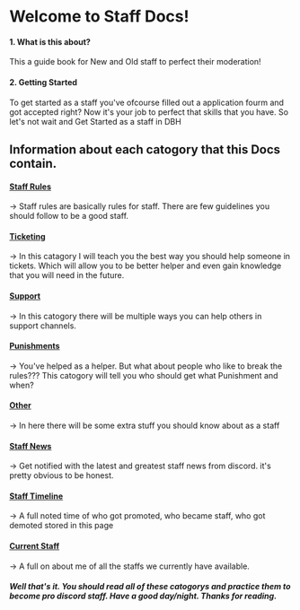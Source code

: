 # Welcome to Staff Docs!


#### 1. What is this about?
This a guide book for New and Old staff to perfect their moderation!

#### 2. Getting Started
To get started as a staff you've ofcourse filled out a application fourm and got accepted right? Now it's your job to perfect that skills that you have. So let's not wait and Get Started as a staff in DBH

## Information about each catogory that this Docs contain.
#### [Staff Rules](/rules)

→ Staff rules are basically rules for staff. There are few guidelines you should follow to be a good staff.

#### [Ticketing](/ticket/index.md)

→ In this catagory I will teach you the best way you should help someone in tickets. Which will allow you to be better helper and even gain knowledge that you will need in the future.

#### [Support](/support/index.md)
→ In this catogory there will be multiple ways you can help others in support channels.

#### [Punishments](/punish/index.md)
→ You've helped as a helper. But what about people who like to break the rules??? This catogory will tell you who should get what Punishment and when?

#### [Other](/other/index.md)
→ In here there will be some extra stuff you should know about as a staff

#### [Staff News](/news/index.md)
→ Get notified with the latest and greatest staff news from discord. it's pretty obvious to be honest.

#### [Staff Timeline](/time/index.md)
→ A full noted time of who got promoted, who became staff, who got demoted stored in this page

#### [Current Staff](/staff/index.md)
→ A full on about me of all the staffs we currently have available.

##### Well that's it. You should read all of these catogorys and practice them to become pro discord staff. Have a good day/night. Thanks for reading.
